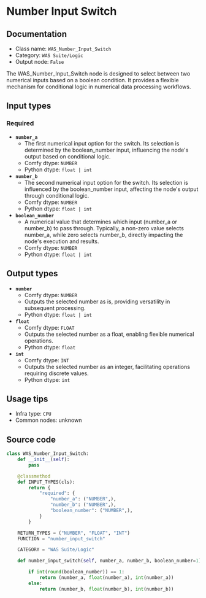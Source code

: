# Number Input Switch
## Documentation
- Class name: `WAS_Number_Input_Switch`
- Category: `WAS Suite/Logic`
- Output node: `False`

The WAS_Number_Input_Switch node is designed to select between two numerical inputs based on a boolean condition. It provides a flexible mechanism for conditional logic in numerical data processing workflows.
## Input types
### Required
- **`number_a`**
    - The first numerical input option for the switch. Its selection is determined by the boolean_number input, influencing the node's output based on conditional logic.
    - Comfy dtype: `NUMBER`
    - Python dtype: `float | int`
- **`number_b`**
    - The second numerical input option for the switch. Its selection is influenced by the boolean_number input, affecting the node's output through conditional logic.
    - Comfy dtype: `NUMBER`
    - Python dtype: `float | int`
- **`boolean_number`**
    - A numerical value that determines which input (number_a or number_b) to pass through. Typically, a non-zero value selects number_a, while zero selects number_b, directly impacting the node's execution and results.
    - Comfy dtype: `NUMBER`
    - Python dtype: `float | int`
## Output types
- **`number`**
    - Comfy dtype: `NUMBER`
    - Outputs the selected number as is, providing versatility in subsequent processing.
    - Python dtype: `float | int`
- **`float`**
    - Comfy dtype: `FLOAT`
    - Outputs the selected number as a float, enabling flexible numerical operations.
    - Python dtype: `float`
- **`int`**
    - Comfy dtype: `INT`
    - Outputs the selected number as an integer, facilitating operations requiring discrete values.
    - Python dtype: `int`
## Usage tips
- Infra type: `CPU`
- Common nodes: unknown


## Source code
```python
class WAS_Number_Input_Switch:
    def __init__(self):
        pass

    @classmethod
    def INPUT_TYPES(cls):
        return {
            "required": {
                "number_a": ("NUMBER",),
                "number_b": ("NUMBER",),
                "boolean_number": ("NUMBER",),
            }
        }

    RETURN_TYPES = ("NUMBER", "FLOAT", "INT")
    FUNCTION = "number_input_switch"

    CATEGORY = "WAS Suite/Logic"

    def number_input_switch(self, number_a, number_b, boolean_number=1):

        if int(round(boolean_number)) == 1:
            return (number_a, float(number_a), int(number_a))
        else:
            return (number_b, float(number_b), int(number_b))

```
